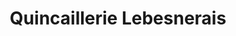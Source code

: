 ---
title: "Quincaillerie Lebesnerais"
url: /duclair/quincaillerie-lebesnerais/
shop: Eisenwaren
---